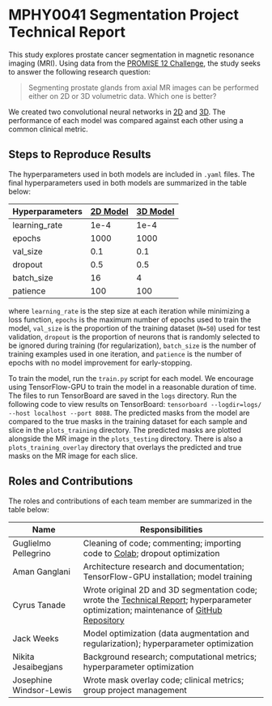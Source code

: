 # MPHY0041 Segmentation Project Technical Report

This study explores prostate cancer segmentation in magnetic resonance imaging (MRI). 
Using data from the [PROMISE 12 Challenge](https://promise12.grand-challenge.org/),
the study seeks to answer the following research question:

> Segmenting prostate glands from axial MR images can be performed either on 2D or 3D
volumetric data. Which one is better?

We created two convolutional neural networks in 
[2D](https://github.com/zcemctt/MPHY0041_Segmentation/tree/master/UNet_2D_Cy) and 
[3D](https://github.com/zcemctt/MPHY0041_Segmentation/tree/master/UNet_3D_Cy). 
The performance of each model was compared against each other using a common clinical metric.  


## Steps to Reproduce Results
The hyperparameters used in both models are included in `.yaml` files. The final hyperparameters used in both models are summarized in the table below:

| Hyperparameters      | [2D Model](https://github.com/zcemctt/MPHY0041_Segmentation/blob/master/UNet_2D_Cy/hyper_parameters.yaml) | [3D Model](https://github.com/zcemctt/MPHY0041_Segmentation/blob/master/UNet_3D_Cy/hyper_parameters.yaml) |
| ----------- | ----------- | ----------- |
| learning_rate  | 1e-4        | 1e-4        |
| epochs         | 1000        | 1000        |
| val_size       | 0.1         | 0.1         |
| dropout        | 0.5         | 0.5         |
| batch_size     | 16          | 4           |
| patience       | 100         | 100         |

where `learning_rate` is the step size at each iteration while minimizing a loss function, `epochs` is the maximum number
of epochs used to train the model, `val_size` is the proportion of the training dataset (`N=50`) used for test validation,
`dropout` is the proportion of neurons that is randomly selected to be ignored during training (for regularization),
`batch_size` is the number of training examples used in one iteration, and `patience` is the number of epochs with no
model improvement for early-stopping.

To train the model, run the `train.py` script for each model. We encourage using TensorFlow-GPU to train the model in a
reasonable duration of time. The files to run TensorBoard are saved in the `logs` directory. Run the following code to view results on TensorBoard: `tensorboard --logdir=logs/ --host localhost --port 8088`. The predicted masks from the model are compared to the true masks in the training dataset for each sample and slice in the `plots_training` directory. The predicted masks are plotted alongside the MR image in the `plots_testing` directory. There is also a `plots_training_overlay` directory that overlays the predicted and true masks on the MR image for each slice.

## Roles and Contributions 

The roles and contributions of each team member are summarized in the table below:

| Name                      | Responsibilities          |
|---------------------------|---------------------------|
| Guglielmo Pellegrino      | Cleaning of code; commenting; importing code to [Colab](https://colab.research.google.com/drive/1QF9A59y2OcXYU6PlmKnDCMcDXJnNzo8A); dropout optimization |
| Aman Ganglani             | Architecture research and documentation; TensorFlow-GPU installation; model training |
| Cyrus Tanade              | Wrote original 2D and 3D segmentation code; wrote the [Technical Report](https://github.com/zcemctt/MPHY0041_Segmentation/blob/master/README.md); hyperparameter optimization; maintenance of [GitHub Repository](https://github.com/zcemctt/MPHY0041_Segmentation) |
| Jack Weeks                | Model optimization (data augmentation and regularization); hyperparameter optimization |
| Nikita Jesaibegjans       | Background research; computational metrics; hyperparameter optimization |
| Josephine Windsor-Lewis   | Wrote mask overlay code; clinical metrics; group project management |
